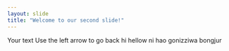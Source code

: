 ```yaml
---
layout: slide
title: "Welcome to our second slide!"
---
```

Your text
Use the left arrow to go back
hi
hellow
ni hao
gonizziwa
bongjur
